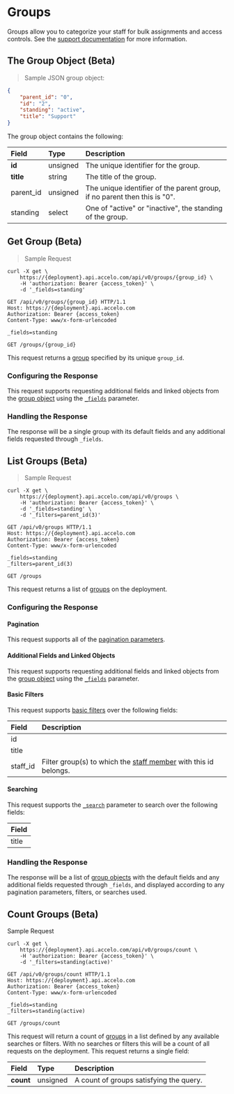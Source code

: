 # Groups
Groups allow you to categorize your staff for bulk assignments and access controls. See the [support documentation](https://www.accelo.com/resources/help/faq/user-permissions-and-settings/managing-user-groups/) for more information.

## The Group Object (Beta)
> Sample JSON group object:

```json
{
    "parent_id": "0",
    "id": "2",
    "standing": "active",
    "title": "Support"
}
```

The group object contains the following:
 
| Field | Type | Description |
|:-|:-|:-|
| **id** | unsigned | The unique identifier for the group. |
| **title** | string | The title of the group. |
| parent_id | unsigned | The unique identifier of the parent group, if no parent then this is "0". |
| standing | select | One of "active" or "inactive", the standing of the group. |






## Get Group (Beta)
> Sample Request

```shell
curl -X get \
    https://{deployment}.api.accelo.com/api/v0/groups/{group_id} \
    -H 'authorization: Bearer {access_token}' \
    -d '_fields=standing'
```

```http
GET /api/v0/groups/{group_id} HTTP/1.1
Host: https://{deployment}.api.accelo.com
Authorization: Bearer {access_token}
Content-Type: www/x-form-urlencoded

_fields=standing
```

`GET /groups/{group_id}`

This request returns a [group](#the-group-object-beta) specified by its unique `group_id`.

### Configuring the Response
This request supports requesting additional fields and linked objects from the [group object](#the-group-object-beta) using the [`_fields`](#configuring-the-response-fields) parameter.

### Handling the Response
The response will be a single group with its default fields and any additional fields requested through `_fields`.






## List Groups (Beta)
> Sample Request

```shell
curl -X get \
    https://{deployment}.api.accelo.com/api/v0/groups \
    -H 'authorization: Bearer {access_token}' \
    -d '_fields=standing' \
    -d '_filters=parent_id(3)'
```

```http
GET /api/v0/groups HTTP/1.1
Host: https://{deployment}.api.accelo.com
Authorization: Bearer {access_token}
Content-Type: www/x-form-urlencoded

_fields=standing
_filters=parent_id(3)
```

`GET /groups`

This request returns a list of [groups](#the-group-object-beta) on the deployment.

### Configuring the Response

#### Pagination
This request supports all of the [pagination parameters](#configuring-the-response-pagination).

#### Additional Fields and Linked Objects
This request supports requesting additional fields and linked objects from the [group object](#the-group-object-beta) using the [`_fields`](#configuring-the-response-fields) parameter.

#### Basic Filters
This request supports [basic filters](#filters-basic-filters) over the following fields:

| Field | Description |
|:-|:-|
| id |
| title |
| staff_id | Filter group(s) to which the [staff member](#staff) with this id belongs. |

#### Searching
This request supports the [`_search`](#configuring-the-response-searching) parameter to search over the following fields:

| Field |
|:-|
| title |

### Handling the Response
The response will be a list of [group objects](#the-group-object-beta) with the default fields and any additional fields requested through `_fields`, and displayed according to any pagination parameters, filters, or searches used.




## Count Groups (Beta)
 Sample Request

```shell
curl -X get \
    https://{deployment}.api.accelo.com/api/v0/groups/count \
    -H 'authorization: Bearer {access_token}' \
    -d '_filters=standing(active)'
```

```http
GET /api/v0/groups/count HTTP/1.1
Host: https://{deployment}.api.accelo.com
Authorization: Bearer {access_token}
Content-Type: www/x-form-urlencoded

_fields=standing
_filters=standing(active)
```

`GET /groups/count`

This request will return a count of [groups](#the-group-object-beta) in a list defined by any available searches or filters. With no searches or filters this will be a count of all requests on the deployment. This request returns a single field:

| Field | Type | Description |
|:-|:-|:-|
| **count** | unsigned | A count of groups satisfying the query. |
